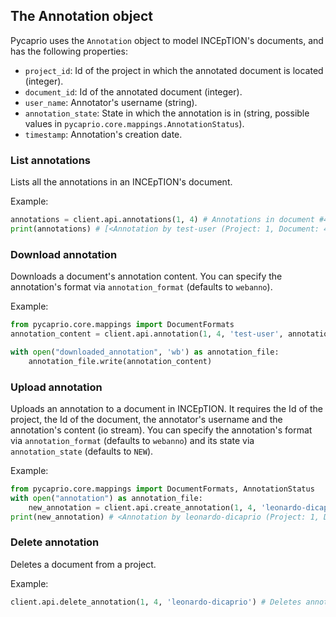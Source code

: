 ## The Annotation object

Pycaprio uses the `Annotation` object to model INCEpTION's documents, and has the following properties:

* `project_id`: Id of the project in which the annotated document is located (integer).
* `document_id`: Id of the annotated document (integer).
* `user_name`: Annotator's username (string).
* `annotation_state`: State in which the annotation is in (string, possible values in `pycaprio.core.mappings.AnnotationStatus`).
* `timestamp`: Annotation's creation date.


### List annotations
Lists all the annotations in an INCEpTION's document.

Example:
```python
annotations = client.api.annotations(1, 4) # Annotations in document #4 in project #1
print(annotations) # [<Annotation by test-user (Project: 1, Document: 4)>, <Annotation by leonardo-dicaprio (Project: 1, Document: 4)>]
```

### Download annotation
Downloads a document's annotation content.
You can specify the annotation's format via `annotation_format` (defaults to `webanno`).

Example: 

```python
from pycaprio.core.mappings import DocumentFormats
annotation_content = client.api.annotation(1, 4, 'test-user', annotation_format=DocumentFormats.WEBANNO) # Downloads test-user's annotations on document 4 on project 1

with open("downloaded_annotation", 'wb') as annotation_file:
    annotation_file.write(annotation_content)
```

### Upload annotation
Uploads an annotation to a document in INCEpTION. It requires the Id of the project, the Id of the document, the annotator's username and the annotation's content (io stream).
You can specify the annotation's format via `annotation_format` (defaults to `webanno`) and its state via `annotation_state` (defaults to `NEW`).
 
Example:

```python
from pycaprio.core.mappings import DocumentFormats, AnnotationStatus
with open("annotation") as annotation_file:
    new_annotation = client.api.create_annotation(1, 4, 'leonardo-dicaprio', annotation_format=DocumentFormats.WEBANNO, annotation_state=AnnotationStatus.ANNOTATION_IN_PROGRESS)
print(new_annotation) # <Annotation by leonardo-dicaprio (Project: 1, Document: 4)>
```

### Delete annotation
Deletes a document from a project.

Example:

```python
client.api.delete_annotation(1, 4, 'leonardo-dicaprio') # Deletes annotation made by leonardo-dicaprio on document #4 from project #1
```
